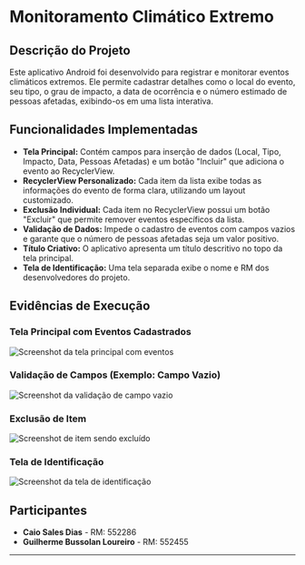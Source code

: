# Monitoramento Climático Extremo

## Descrição do Projeto
Este aplicativo Android foi desenvolvido para registrar e monitorar eventos climáticos extremos. Ele permite cadastrar detalhes como o local do evento, seu tipo, o grau de impacto, a data de ocorrência e o número estimado de pessoas afetadas, exibindo-os em uma lista interativa.

## Funcionalidades Implementadas

* **Tela Principal:** Contém campos para inserção de dados (Local, Tipo, Impacto, Data, Pessoas Afetadas) e um botão "Incluir" que adiciona o evento ao RecyclerView.
* **RecyclerView Personalizado:** Cada item da lista exibe todas as informações do evento de forma clara, utilizando um layout customizado.
* **Exclusão Individual:** Cada item no RecyclerView possui um botão "Excluir" que permite remover eventos específicos da lista.
* **Validação de Dados:** Impede o cadastro de eventos com campos vazios e garante que o número de pessoas afetadas seja um valor positivo.
* **Título Criativo:** O aplicativo apresenta um título descritivo no topo da tela principal.
* **Tela de Identificação:** Uma tela separada exibe o nome e RM dos desenvolvedores do projeto.

## Evidências de Execução

### Tela Principal com Eventos Cadastrados
![Screenshot da tela principal com eventos](caminho/para/sua/imagem_tela_principal.png)

### Validação de Campos (Exemplo: Campo Vazio)
![Screenshot da validação de campo vazio](caminho/para/sua/imagem_validacao.png)

### Exclusão de Item
![Screenshot de item sendo excluído](caminho/para/sua/imagem_exclusao.png)

### Tela de Identificação
![Screenshot da tela de identificação](caminho/para/sua/imagem_identificacao.png)

## Participantes
* **Caio Sales Dias** - RM: 552286
* **Guilherme Bussolan Loureiro** - RM: 552455

---